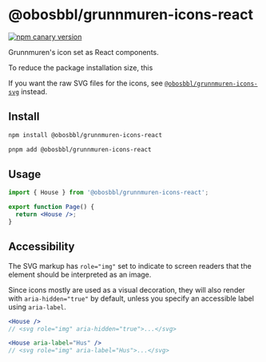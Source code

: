 # @obosbbl/grunnmuren-icons-react

[![npm canary version](https://img.shields.io/npm/v/@obosbbl%2Fgrunnmuren-icons-react/canary.svg)](https://www.npmjs.com/package/@obosbbl/grunnmuren-icons-react)

Grunnmuren's icon set as React components.

To reduce the package installation size, this

If you want the raw SVG files for the icons, see [`@obosbbl/grunnmuren-icons-svg`](../@obosbbl/grunnmuren-icons-svg) instead.

## Install

```sh
npm install @obosbbl/grunnmuren-icons-react

pnpm add @obosbbl/grunnmuren-icons-react
```

## Usage

```jsx
import { House } from '@obosbbl/grunnmuren-icons-react';

export function Page() {
  return <House />;
}
```

## Accessibility

The SVG markup has `role="img"` set to indicate to screen readers that the element should be interpreted as an image.

Since icons mostly are used as a visual decoration, they will also render with `aria-hidden="true"` by default, unless you specify an accessible label using `aria-label`.

```jsx
<House />
// <svg role="img" aria-hidden="true">...</svg>

<House aria-label="Hus" />
// <svg role="img" aria-label="Hus">...</svg>
```
